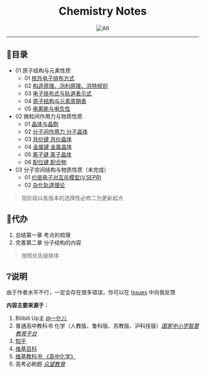 <div  align="center">

<h1>Chemistry Notes</h1>

![Alt](https://repobeats.axiom.co/api/embed/976ca5c08883e25f9e4a0a5c29f15ffc0c87d2d2.svg "Repobeats analytics image")

</div>

---

## 🧭目录
- 01 原子结构与元素性质
  - 01 [核外电子排布方式](01%20原子结构与元素性质/01%20核外电子排布方式.md)
  - 02 [构造原理、泡利原理、洪特规则](01%20原子结构与元素性质/02%20构造原理、泡利原理、洪特规则.md)
  - 03 [电子排布式与轨道表示式](01%20原子结构与元素性质/03%20电子排布式与轨道表示式.md)
  - 04 [原子结构与元素周期表](01%20原子结构与元素性质/04%20原子结构与元素周期表.md)
  - 05 [电离能与电负性](01%20原子结构与元素性质/05%20电离能与电负性.md)
- 02 微粒间作用力与物质性质
  - 01 [晶体与晶胞](02%20微粒间作用力与物质性质/01%20晶体与晶胞（基础知识）.md)
  - 02 [分子间作用力 分子晶体](02%20微粒间作用力与物质性质/02%20分子间作用力%20分子晶体.md)
  - 03 [共价键 共价晶体](02%20微粒间作用力与物质性质/04%20金属键%20金属晶体.md)
  - 04 [金属键 金属晶体](02%20微粒间作用力与物质性质/04%20金属键%20金属晶体.md)
  - 05 [离子键 离子晶体](02%20微粒间作用力与物质性质/05%20离子键%20离子晶体.md)
  - 06 [配位键 配合物](02%20微粒间作用力与物质性质/06%20配位键%20配合物.md)
- 03 分子空间结构与物质性质（未完成）
  - 01 [价层电子对互斥模型($V\!SEPR$)](03%20分子空间结构与物质性质/01%20价层电子对互斥模型(VSEPR).md)
  - 02 [杂化轨道理论](03%20分子空间结构与物质性质/02%20杂化轨道理论.md)

> 现阶段以各版本的选择性必修二为更新起点


## 📌代办
1. 总结第一章 考点的梳理
2. 完善第二章 分子结构的内容
> 按照优先级排序


## ❔说明

由于作者水平不行，一定会存在很多错误，你可以在 [Issues](https://github.com/Anyayay/Chemistry/issues) 中向我反馈

**内容主要来源于**：
  1.  Bilibili Up主 [@一化儿](https://space.bilibili.com/1526560679/)
  2.  普通高中教科书 化学（人教版、鲁科版、苏教版、沪科技版）[*国家中小学智慧教育平台*](https://www.zxx.edu.cn/elecEdu)
  3.  [知乎](https://zhihu.com)
  4.  [维基百科](https://zh.wikipedia.org/)
  5.  [维基教科书 《高中化学》](https://zh.wikibooks.org/wiki/%E9%AB%98%E4%B8%AD%E5%8C%96%E5%AD%A6)
  6.  高考必刷题 [*众望教育*](https://www.lxzwedu.com/)